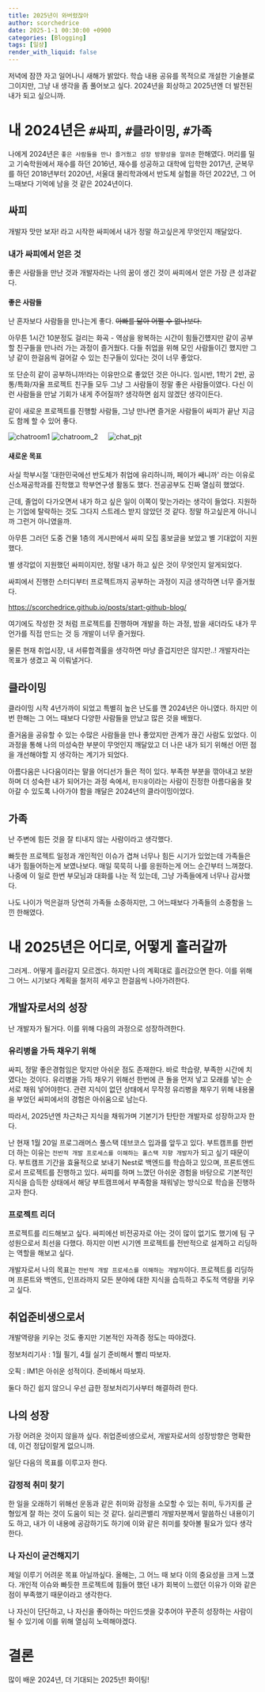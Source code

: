 ```yaml
---
title: 2025년이 와버렸잖아
author: scorchedrice
date: 2025-1-1 00:30:00 +0900
categories: [Blogging]
tags: [일상]
render_with_liquid: false
---
```


저녁에 잠깐 자고 일어나니 새해가 밝았다. 학습 내용 공유를 목적으로 개설한 기술블로그이지만, 그냥 내 생각을 좀 풀어보고 싶다. 2024년을 회상하고 2025년엔 더 발전된 내가 되고 싶으니까.

# 내 2024년은 `#싸피`, `#클라이밍`, `#가족`

나에게 2024년은 `좋은 사람들을 만나 즐거웠고 성장 방향성을 알려준` 한해였다. 
머리를 밀고 기숙학원에서 재수를 하던 2016년, 재수를 성공하고 대학에 입학한 2017년, 군복무를 하던 2018년부터 2020년, 서울대 물리학과에서 반도체 실험을 하던 2022년, 그 어느때보다 기억에 남을 것 같은 2024년이다.

## 싸피

개발자 맛만 보자! 라고 시작한 싸피에서 내가 정말 하고싶은게 무엇인지 깨달았다.

### 내가 싸피에서 얻은 것

좋은 사람들을 만난 것과 개발자라는 나의 꿈이 생긴 것이 싸피에서 얻은 가장 큰 성과같다.

#### 좋은 사람들

난 혼자보다 사람들을 만나는게 좋다. ~~아빠를 닮아 어쩔 수 없나보다.~~

아무튼 1시간 10분정도 걸리는 화곡 - 역삼을 왕복하는 시간이 힘들긴헀지만 같이 공부할 친구들을 만나러 가는 과정이 즐거웠다. 다들 취업을 위해 모인 사람들이긴 했지만 그냥 같이 한걸음씩 걸어갈 수 있는 친구들이 있다는 것이 너무 좋았다.

또 단순히 같이 공부하니까!라는 이유만으로 좋았던 것은 아니다. 
임시반, 1학기 2반, 공통/특화/자율 프로젝트 친구들 모두 그냥 그 사람들이 정말 좋은 사람들이였다. 
다신 이런 사람들을 만날 기회가 내게 주어질까? 생각하면 쉽지 않겠단 생각이든다.

같이 새로운 프로젝트를 진행할 사람들, 그냥 만나면 즐거운 사람들이 싸피가 끝난 지금도 함께 할 수 있어 좋다.

<div style="display: flex; gap: 20px; align-items: flex-start;">
  <div>
    <img src="/assets/img/blogging/chatRoom_1.png" alt="chatroom1">
    <img src="/assets/img/blogging/chatRoom_2.png" alt="chatroom_2">
  </div>
  <img src="/assets/img/blogging/new_pjt.JPG" alt="chat_pjt">
</div>

#### 새로운 목표

사실 학부시절 '대한민국에선 반도체가 취업에 유리하니까, 페이가 쌔니까' 라는 이유로 신소재공학과를 진학했고 학부연구생 활동도 했다. 전공공부도 진짜 열심히 했었다.

근데, 졸업이 다가오면서 내가 하고 싶은 일이 이쪽이 맞는가라는 생각이 들었다. 지원하는 기업에 탈락하는 것도 그다지 스트레스 받지 않았던 것 같다. 정말 하고싶은게 아니니까 그런거 아니였을까.

아무튼 그러던 도중 건물 1층의 게시판에서 싸피 모집 홍보글을 보았고 별 기대없이 지원했다.

별 생각없이 지원했던 싸피이지만, 정말 내가 하고 싶은 것이 무엇인지 알게되었다.

싸피에서 진행한 스터디부터 프로젝트까지 공부하는 과정이 지금 생각하면 너무 즐거웠다.

<a href="https://scorchedrice.github.io/posts/start-github-blog/">
  https://scorchedrice.github.io/posts/start-github-blog/
</a>


여기에도 작성한 것 처럼 프로젝트를 진행하며 개발을 하는 과정, 밤을 새더라도 내가 무언가를 직접 만드는 것 등 개발이 너무 즐거웠다.

물론 현재 취업시장, 내 서류합격률을 생각하면 마냥 즐겁지만은 않지만..! 개발자라는 목표가 생겼고 꼭 이뤄낼거다.

## 클라이밍

클라이밍 시작 4년가까이 되었고 특별히 높은 난도를 깬 2024년은 아니였다. 하지만 이번 한해는 그 어느 때보다 다양한 사람들을 만났고 많은 것을 배웠다.

즐거움을 공유할 수 있는 수많은 사람들을 만나 좋았지만 관계가 끊긴 사람도 있었다. 
이 과정을 통해 나의 미성숙한 부분이 무엇인지 깨달았고 더 나은 내가 되기 위해선 어떤 점을 개선해야할 지 생각하는 계기가 되었다.

아름다움은 나다움이라는 말을 어디선가 들은 적이 있다. 부족한 부분을 깎아내고 보완하며 더 성숙한 내가 되어가는 과정 속에서, `한지웅`이라는 사람이 진정한 아름다움을 찾아갈 수 있도록 나아가야 함을 깨달은 2024년의 클라이밍이었다.

## 가족

난 주변에 힘든 것을 잘 티내지 않는 사람이라고 생각했다.

빠듯한 프로젝트 일정과 개인적인 이슈가 겹쳐 너무나 힘든 시기가 있었는데 가족들은 내가 힘들어하는게 보였나보다. 매일 묵묵히 나를 응원하는게 어느 순간부터 느껴졌다.
나중에 이 일로 한번 부모님과 대화를 나눈 적 있는데, 그냥 가족들에게 너무나 감사했다.

나도 나이가 먹은걸까 당연히 가족들 소중하지만, 그 어느때보다 가족들의 소중함을 느낀 한해였다.

# 내 2025년은 어디로, 어떻게 흘러갈까

그러게.. 어떻게 흘러갈지 모르겠다. 하지만 나의 계획대로 흘러갔으면 한다. 이를 위해 그 어느 시기보다 계획을 철저히 세우고 한걸음씩 나아가려한다.

## 개발자로서의 성장

난 개발자가 될거다. 이를 위해 다음의 과정으로 성장하려한다.

### 유리병을 가득 채우기 위해

싸피, 정말 좋은경험임은 맞지만 아쉬운 점도 존재한다. 바로 학습량, 부족한 시간에 치였다는 것이다.
유리병을 가득 채우기 위해선 한번에 큰 돌을 먼저 넣고 모래를 넣는 순서로 채워 넣어야한다. 관련 지식이 없던 상태에서 무작정 유리병을 채우기 위해 내용물을 부었던 싸피에서의 경험은 아쉬움으로 남는다.

따라서, 2025년엔 차근차근 지식을 채워가며 기본기가 탄탄한 개발자로 성장하고자 한다.

난 현재 1월 20일 프로그래머스 풀스택 데브코스 입과를 앞두고 있다. 부트캠프를 한번 더 하는 이유는 `전반적 개발 프로세스를 이해하는 풀스택 지향 개발자`가 되고 싶기 때문이다.
부트캠프 기간을 효율적으로 보내기 Nest로 백엔드를 학습하고 있으며, 프론트엔드로서 프로젝트를 진행하고 있다. 싸피를 하며 느꼈던 아쉬운 경험을 바탕으로 기본적인 지식을 습득한 상태에서 해당 부트캠프에서 부족함을 채워넣는 방식으로 학습을 진행하고자 한다.

### 프로젝트 리더

프로젝트를 리드해보고 싶다. 싸피에선 비전공자로 아는 것이 많이 없기도 했기에 팀 구성원으로서 최선을 다했다. 하지만 이번 시기엔 프로젝트를 전반적으로 설계하고 리딩하는 역할을 해보고 싶다.

개발자로서 나의 목표는 `전반적 개발 프로세스를 이해하는 개발자`이다. 프로젝트를 리딩하며 프론트와 백엔드, 인프라까지 모든 분야에 대한 지식을 습득하고 주도적 역량을 키우고 싶다.

## 취업준비생으로서

개발역량을 키우는 것도 좋지만 기본적인 자격증 정도는 따야겠다.

정보처리기사 : 1월 필기, 4월 실기 준비해서 빨리 따보자.

오픽 : IM1은 아쉬운 성적이다. 준비해서 따보자.

둘다 하긴 쉽지 않으니 우선 급한 정보처리기사부터 해결하려 한다.

## 나의 성장

가장 어려운 것이지 않을까 싶다. 취업준비생으로서, 개발자로서의 성장방향은 명확한데, 이건 정답이랄게 없으니까.

일단 다음의 목표를 이루고자 한다.


### 감정적 취미 찾기

한 일을 오래하기 위해선 운동과 같은 취미와 감정을 소모할 수 있는 취미, 두가지를 균형있게 잘 하는 것이 도움이 되는 것 같다. 
실리콘밸리 개발자분께서 말씀하신 내용이기도 하고, 내가 이 내용에 공감하기도 하기에 이와 같은 취미를 찾아볼 필요가 있다 생각한다.

### 나 자신이 굳건해지기

제일 이루기 어려운 목표 아닐까싶다. 올해는, 그 어느 때 보다 이의 중요성을 크게 느꼈다. 개인적 이슈와 빠듯한 프로젝트에 힘들어 했던 내가 회복이 느렸던 이유가 이와 같은 점이 부족했기 때문이라고 생각한다.

나 자신이 단단하고, 나 자신을 좋아하는 마인드셋을 갖추어야 꾸준히 성장하는 사람이 될 수 있기에 이를 위해 열심히 노력해야겠다.

# 결론

많이 배운 2024년, 더 기대되는 2025년! 화이팅!
